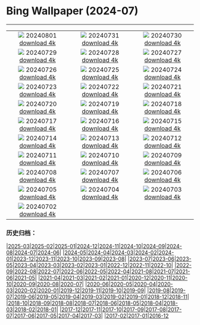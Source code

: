 # Bing Wallpaper (2024-07)
**************
| | | |
| :----: | :----: | :----: |
| ![](https://www.bing.com/th?id=OHR.KaptaiLake_FR-FR1329932845_1920x1080.jpg) 20240801 [download 4k](https://www.bing.com/th?id=OHR.KaptaiLake_FR-FR1329932845_UHD.jpg) | ![](https://www.bing.com/th?id=OHR.HoodoosBryce_FR-FR1068853543_1920x1080.jpg) 20240731 [download 4k](https://www.bing.com/th?id=OHR.HoodoosBryce_FR-FR1068853543_UHD.jpg) | ![](https://www.bing.com/th?id=OHR.ImpalaOxpecker_FR-FR0733173703_1920x1080.jpg) 20240730 [download 4k](https://www.bing.com/th?id=OHR.ImpalaOxpecker_FR-FR0733173703_UHD.jpg) |
| ![](https://www.bing.com/th?id=OHR.CorbettTigers_FR-FR0494384633_1920x1080.jpg) 20240729 [download 4k](https://www.bing.com/th?id=OHR.CorbettTigers_FR-FR0494384633_UHD.jpg) | ![](https://www.bing.com/th?id=OHR.BeachHutsSweden_FR-FR0229761588_1920x1080.jpg) 20240728 [download 4k](https://www.bing.com/th?id=OHR.BeachHutsSweden_FR-FR0229761588_UHD.jpg) | ![](https://www.bing.com/th?id=OHR.RhinelandVineyards_FR-FR9994594641_1920x1080.jpg) 20240727 [download 4k](https://www.bing.com/th?id=OHR.RhinelandVineyards_FR-FR9994594641_UHD.jpg) |
| ![](https://www.bing.com/th?id=OHR.ParisOlympicGames_FR-FR9795678627_1920x1080.jpg) 20240726 [download 4k](https://www.bing.com/th?id=OHR.ParisOlympicGames_FR-FR9795678627_UHD.jpg) | ![](https://www.bing.com/th?id=OHR.SmokyMountainTrail_FR-FR2588316883_1920x1080.jpg) 20240725 [download 4k](https://www.bing.com/th?id=OHR.SmokyMountainTrail_FR-FR2588316883_UHD.jpg) | ![](https://www.bing.com/th?id=OHR.SheepCousins_FR-FR2246016593_1920x1080.jpg) 20240724 [download 4k](https://www.bing.com/th?id=OHR.SheepCousins_FR-FR2246016593_UHD.jpg) |
| ![](https://www.bing.com/th?id=OHR.MethoniCastle_FR-FR1765128924_1920x1080.jpg) 20240723 [download 4k](https://www.bing.com/th?id=OHR.MethoniCastle_FR-FR1765128924_UHD.jpg) | ![](https://www.bing.com/th?id=OHR.SaintFrancois_FR-FR9354176013_1920x1080.jpg) 20240722 [download 4k](https://www.bing.com/th?id=OHR.SaintFrancois_FR-FR9354176013_UHD.jpg) | ![](https://www.bing.com/th?id=OHR.ZanzibarBoats_FR-FR1025363657_1920x1080.jpg) 20240721 [download 4k](https://www.bing.com/th?id=OHR.ZanzibarBoats_FR-FR1025363657_UHD.jpg) |
| ![](https://www.bing.com/th?id=OHR.MineralMoon_FR-FR0840269185_1920x1080.jpg) 20240720 [download 4k](https://www.bing.com/th?id=OHR.MineralMoon_FR-FR0840269185_UHD.jpg) | ![](https://www.bing.com/th?id=OHR.YoungJaguar_FR-FR0618181911_1920x1080.jpg) 20240719 [download 4k](https://www.bing.com/th?id=OHR.YoungJaguar_FR-FR0618181911_UHD.jpg) | ![](https://www.bing.com/th?id=OHR.MayotteCoral_FR-FR3285872398_1920x1080.jpg) 20240718 [download 4k](https://www.bing.com/th?id=OHR.MayotteCoral_FR-FR3285872398_UHD.jpg) |
| ![](https://www.bing.com/th?id=OHR.MedievalRothenburg_FR-FR2962331926_1920x1080.jpg) 20240717 [download 4k](https://www.bing.com/th?id=OHR.MedievalRothenburg_FR-FR2962331926_UHD.jpg) | ![](https://www.bing.com/th?id=OHR.AncientOrkney_FR-FR2608784328_1920x1080.jpg) 20240716 [download 4k](https://www.bing.com/th?id=OHR.AncientOrkney_FR-FR2608784328_UHD.jpg) | ![](https://www.bing.com/th?id=OHR.TateishiPark_FR-FR2256380829_1920x1080.jpg) 20240715 [download 4k](https://www.bing.com/th?id=OHR.TateishiPark_FR-FR2256380829_UHD.jpg) |
| ![](https://www.bing.com/th?id=OHR.BastilleDayParis_FR-FR2037587707_1920x1080.jpg) 20240714 [download 4k](https://www.bing.com/th?id=OHR.BastilleDayParis_FR-FR2037587707_UHD.jpg) | ![](https://www.bing.com/th?id=OHR.CappadociaRocks_FR-FR1620184980_1920x1080.jpg) 20240713 [download 4k](https://www.bing.com/th?id=OHR.CappadociaRocks_FR-FR1620184980_UHD.jpg) | ![](https://www.bing.com/th?id=OHR.RainierWildflowers_FR-FR1422439917_1920x1080.jpg) 20240712 [download 4k](https://www.bing.com/th?id=OHR.RainierWildflowers_FR-FR1422439917_UHD.jpg) |
| ![](https://www.bing.com/th?id=OHR.GangiSicily_FR-FR3620462810_1920x1080.jpg) 20240711 [download 4k](https://www.bing.com/th?id=OHR.GangiSicily_FR-FR3620462810_UHD.jpg) | ![](https://www.bing.com/th?id=OHR.CollaredAracari_FR-FR3432712660_1920x1080.jpg) 20240710 [download 4k](https://www.bing.com/th?id=OHR.CollaredAracari_FR-FR3432712660_UHD.jpg) | ![](https://www.bing.com/th?id=OHR.TalampayaNP_FR-FR0885621562_1920x1080.jpg) 20240709 [download 4k](https://www.bing.com/th?id=OHR.TalampayaNP_FR-FR0885621562_UHD.jpg) |
| ![](https://www.bing.com/th?id=OHR.PontBordeaux_FR-FR0361302965_1920x1080.jpg) 20240708 [download 4k](https://www.bing.com/th?id=OHR.PontBordeaux_FR-FR0361302965_UHD.jpg) | ![](https://www.bing.com/th?id=OHR.YenBaiTerraces_FR-FR9073206235_1920x1080.jpg) 20240707 [download 4k](https://www.bing.com/th?id=OHR.YenBaiTerraces_FR-FR9073206235_UHD.jpg) | ![](https://www.bing.com/th?id=OHR.ConwyRiver_FR-FR8883858197_1920x1080.jpg) 20240706 [download 4k](https://www.bing.com/th?id=OHR.ConwyRiver_FR-FR8883858197_UHD.jpg) |
| ![](https://www.bing.com/th?id=OHR.NoahBeach_FR-FR8649402194_1920x1080.jpg) 20240705 [download 4k](https://www.bing.com/th?id=OHR.NoahBeach_FR-FR8649402194_UHD.jpg) | ![](https://www.bing.com/th?id=OHR.SenanqueAbbey_FR-FR3993123153_1920x1080.jpg) 20240704 [download 4k](https://www.bing.com/th?id=OHR.SenanqueAbbey_FR-FR3993123153_UHD.jpg) | ![](https://www.bing.com/th?id=OHR.MeerkatManor_FR-FR8114816201_1920x1080.jpg) 20240703 [download 4k](https://www.bing.com/th?id=OHR.MeerkatManor_FR-FR8114816201_UHD.jpg) |
| ![](https://www.bing.com/th?id=OHR.ItalicaRuins_FR-FR7838371593_1920x1080.jpg) 20240702 [download 4k](https://www.bing.com/th?id=OHR.ItalicaRuins_FR-FR7838371593_UHD.jpg) |  |  |

### 历史归档：

|[2025-03](/2025-03/2025-03.md)|[2025-02](/2025-02/2025-02.md)|[2025-01](/2025-01/2025-01.md)|[2024-12](/2024-12/2024-12.md)|[2024-11](/2024-11/2024-11.md)|[2024-10](/2024-10/2024-10.md)|[2024-09](/2024-09/2024-09.md)|[2024-08](/2024-08/2024-08.md)|[2024-07](/2024-07/2024-07.md)|[2024-06](/2024-06/2024-06.md)|
|[2024-05](/2024-05/2024-05.md)|[2024-04](/2024-04/2024-04.md)|[2024-03](/2024-03/2024-03.md)|[2024-02](/2024-02/2024-02.md)|[2024-01](/2024-01/2024-01.md)|[2023-12](/2023-12/2023-12.md)|[2023-11](/2023-11/2023-11.md)|[2023-10](/2023-10/2023-10.md)|[2023-09](/2023-09/2023-09.md)|[2023-08](/2023-08/2023-08.md)|
|[2023-07](/2023-07/2023-07.md)|[2023-06](/2023-06/2023-06.md)|[2023-05](/2023-05/2023-05.md)|[2023-04](/2023-04/2023-04.md)|[2023-03](/2023-03/2023-03.md)|[2023-02](/2023-02/2023-02.md)|[2023-01](/2023-01/2023-01.md)|[2022-12](/2022-12/2022-12.md)|[2022-11](/2022-11/2022-11.md)|[2022-10](/2022-10/2022-10.md)|
|[2022-09](/2022-09/2022-09.md)|[2022-08](/2022-08/2022-08.md)|[2022-07](/2022-07/2022-07.md)|[2022-06](/2022-06/2022-06.md)|[2022-05](/2022-05/2022-05.md)|[2022-04](/2022-04/2022-04.md)|[2021-08](/2021-08/2021-08.md)|[2021-07](/2021-07/2021-07.md)|[2021-06](/2021-06/2021-06.md)|[2021-05](/2021-05/2021-05.md)|
|[2021-04](/2021-04/2021-04.md)|[2021-03](/2021-03/2021-03.md)|[2021-02](/2021-02/2021-02.md)|[2021-01](/2021-01/2021-01.md)|[2020-12](/2020-12/2020-12.md)|[2020-11](/2020-11/2020-11.md)|[2020-10](/2020-10/2020-10.md)|[2020-09](/2020-09/2020-09.md)|[2020-08](/2020-08/2020-08.md)|[2020-07](/2020-07/2020-07.md)|
|[2020-06](/2020-06/2020-06.md)|[2020-05](/2020-05/2020-05.md)|[2020-04](/2020-04/2020-04.md)|[2020-03](/2020-03/2020-03.md)|[2020-02](/2020-02/2020-02.md)|[2020-01](/2020-01/2020-01.md)|[2019-12](/2019-12/2019-12.md)|[2019-11](/2019-11/2019-11.md)|[2019-10](/2019-10/2019-10.md)|[2019-09](/2019-09/2019-09.md)|
|[2019-08](/2019-08/2019-08.md)|[2019-07](/2019-07/2019-07.md)|[2019-06](/2019-06/2019-06.md)|[2019-05](/2019-05/2019-05.md)|[2019-04](/2019-04/2019-04.md)|[2019-03](/2019-03/2019-03.md)|[2019-02](/2019-02/2019-02.md)|[2019-01](/2019-01/2019-01.md)|[2018-12](/2018-12/2018-12.md)|[2018-11](/2018-11/2018-11.md)|
|[2018-10](/2018-10/2018-10.md)|[2018-09](/2018-09/2018-09.md)|[2018-08](/2018-08/2018-08.md)|[2018-07](/2018-07/2018-07.md)|[2018-06](/2018-06/2018-06.md)|[2018-05](/2018-05/2018-05.md)|[2018-04](/2018-04/2018-04.md)|[2018-03](/2018-03/2018-03.md)|[2018-02](/2018-02/2018-02.md)|[2018-01](/2018-01/2018-01.md)|
|[2017-12](/2017-12/2017-12.md)|[2017-11](/2017-11/2017-11.md)|[2017-10](/2017-10/2017-10.md)|[2017-09](/2017-09/2017-09.md)|[2017-08](/2017-08/2017-08.md)|[2017-07](/2017-07/2017-07.md)|[2017-06](/2017-06/2017-06.md)|[2017-05](/2017-05/2017-05.md)|[2017-04](/2017-04/2017-04.md)|[2017-03](/2017-03/2017-03.md)|
|[2017-02](/2017-02/2017-02.md)|[2017-01](/2017-01/2017-01.md)|[2016-12](/2016-12/2016-12.md)